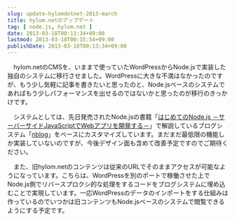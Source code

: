 ```yaml
---
slug: update-hylomdotnet-2013-march
title: hylom.netのアップデート
tag: [ node.js, hylom.net ]
date: 2013-03-18T00:13:34+09:00
lastmod: 2013-03-18T00:15:54+09:00
publishDate: 2013-03-18T00:13:34+09:00
---
```


<p>　hylom.netのCMSを、いままで使っていたWordPressからNode.jsで実装した独自のシステムに移行させました。WordPressに大きな不満はなかったのですが、もう少し気軽に記事を書きたいと思ったのと、Node.jsベースのシステムであればもう少しパフォーマンスを出せるのではないかと思ったのが移行のきっかけです。</p>

<p>　システムとしては、先日発売されたNode.jsの書籍「<a href="http://www.sbcr.jp/products/4797370904.html">はじめてのNode.js －サーバーサイドJavaScriptでWebアプリを開発する－</a>」で解説しているブログシステム「<a href="http://sourceforge.jp/users/hylom/pf/node_sample_nblog/scm/">nblog</a>」をベースにカスタマイズしています。まだまだ最低限の機能しか実装していないのですが、今後デザイン面も含めて改善予定ですのでご期待ください。</p>

<p>　また、旧hylom.netのコンテンツは従来のURLでそのままアクセスが可能なようになっています。こちらは、WordPressを別のポートで稼働させた上でNode.js側でリバースプロクシ的な処理をするコードをブログシステムに埋め込むことで実現しています。一応WordPressのデータのインポートをする仕組みは作っているのでいつかは旧コンテンツもNode.jsベースのシステムで閲覧できるようにする予定です。</p>
